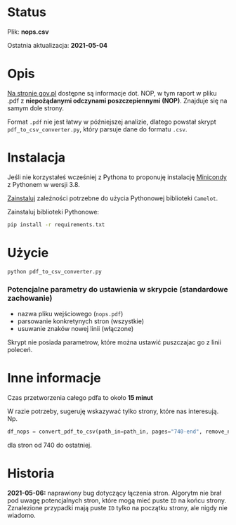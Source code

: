 # Status
Plik: **nops.csv**

Ostatnia aktualizacja: **2021-05-04**

# Opis

[Na stronie gov.pl](https://www.gov.pl/web/szczepimysie/niepozadane-odczyny-poszczepienne) dostępne są informacje dot. NOP, w tym raport w pliku .pdf z **niepożądanymi odczynami poszczepiennymi (NOP)**. Znajduje się na samym dole strony.

Format `.pdf` nie jest łatwy w późniejszej analizie, dlatego powstał skrypt `pdf_to_csv_converter.py`, który parsuje dane do formatu `.csv`. 


# Instalacja

Jeśli nie korzystałeś wcześniej z Pythona to proponuję instalację [Minicondy](https://docs.conda.io/en/latest/miniconda.html) z Pythonem w wersji 3.8.


[Zainstaluj](https://camelot-py.readthedocs.io/en/master/user/install-deps.html#install-deps) zaleźności potrzebne do użycia Pythonowej biblioteki `Camelot`.

Zainstaluj biblioteki Pythonowe:
```bash
pip install -r requirements.txt
```

# Użycie

```bash
python pdf_to_csv_converter.py
```

### Potencjalne parametry do ustawienia w skrypcie (standardowe zachowanie)
* nazwa pliku wejściowego (`nops.pdf`)
* parsowanie konkretynych stron (wszystkie)
* usuwanie znaków nowej linii (włączone)

Skrypt nie posiada parametrow, które można ustawić puszczajac go z linii poleceń.

# Inne informacje
Czas przetworzenia całego pdfa to około **15 minut**

W razie potrzeby, sugeruję wskazywać tylko strony, które nas interesują. Np.
```python
df_nops = convert_pdf_to_csv(path_in=path_in, pages="740-end", remove_new_lines=True) 
```
dla stron od 740 do ostatniej.

# Historia
**2021-05-06:** naprawiony bug dotyczący łączenia stron. Algorytm nie brał pod uwagę potencjalnych stron, które mogą mieć puste `ID` na końcu strony. Zznalezione przypadki mają puste `ID` tylko na początku strony, ale nigdy nie wiadomo.